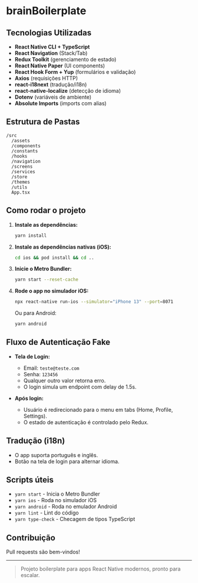 # brainBoilerplate

## Tecnologias Utilizadas

- **React Native CLI + TypeScript**
- **React Navigation** (Stack/Tab)
- **Redux Toolkit** (gerenciamento de estado)
- **React Native Paper** (UI components)
- **React Hook Form + Yup** (formulários e validação)
- **Axios** (requisições HTTP)
- **react-i18next** (tradução/i18n)
- **react-native-localize** (detecção de idioma)
- **Dotenv** (variáveis de ambiente)
- **Absolute Imports** (imports com alias)

## Estrutura de Pastas

```
/src
  /assets
  /components
  /constants
  /hooks
  /navigation
  /screens
  /services
  /store
  /themes
  /utils
  App.tsx
```

## Como rodar o projeto

1. **Instale as dependências:**
   ```sh
   yarn install
   ```

2. **Instale as dependências nativas (iOS):**
   ```sh
   cd ios && pod install && cd ..
   ```

3. **Inicie o Metro Bundler:**
   ```sh
   yarn start --reset-cache
   ```

4. **Rode o app no simulador iOS:**
   ```sh
   npx react-native run-ios --simulator="iPhone 13" --port=8071
   ```
   Ou para Android:
   ```sh
   yarn android
   ```

## Fluxo de Autenticação Fake

- **Tela de Login:**
  - Email: `teste@teste.com`
  - Senha: `123456`
  - Qualquer outro valor retorna erro.
  - O login simula um endpoint com delay de 1.5s.

- **Após login:**
  - Usuário é redirecionado para o menu em tabs (Home, Profile, Settings).
  - O estado de autenticação é controlado pelo Redux.

## Tradução (i18n)
- O app suporta português e inglês.
- Botão na tela de login para alternar idioma.

## Scripts úteis
- `yarn start` - Inicia o Metro Bundler
- `yarn ios` - Roda no simulador iOS
- `yarn android` - Roda no emulador Android
- `yarn lint` - Lint do código
- `yarn type-check` - Checagem de tipos TypeScript

## Contribuição
Pull requests são bem-vindos!

---

> Projeto boilerplate para apps React Native modernos, pronto para escalar.
